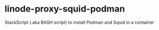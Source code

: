 # linode-proxy-squid-podman
StackScript (.aka BASH script) to install Podman and Squid in a container
